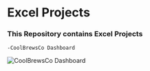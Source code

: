 # Excel Projects
### This Repository contains Excel Projects

```
-CoolBrewsCo Dashboard
```
![CoolBrewsCo Dashboard](https://github.com/diekololababs/Microsoft-Excel-Projects/assets/92978413/6cf81dbb-0f05-41bf-a4c3-0647956035c4)
